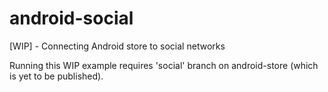 android-social
==============

[WIP] - Connecting Android store to social networks

Running this WIP example requires 'social' branch on android-store
(which is yet to be published).
